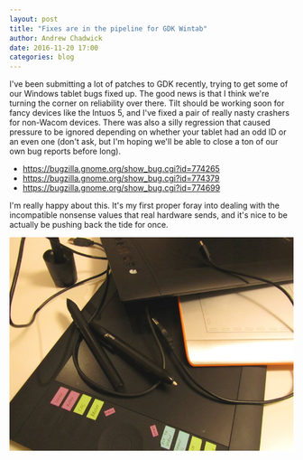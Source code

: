 ```yaml
---
layout: post
title: "Fixes are in the pipeline for GDK Wintab"
author: Andrew Chadwick
date: 2016-11-20 17:00
categories: blog
---
```


I've been submitting a lot of patches to GDK recently,
trying to get some of our Windows tablet bugs fixed up.
The good news is that I think we're turning the corner on
reliability over there.
Tilt should be working soon for fancy devices like the Intuos 5,
and I've fixed a pair of really nasty crashers for non-Wacom devices.
There was also a silly regression that caused
pressure to be ignored depending on
whether your tablet had an odd ID or an even one
(don't ask, but I'm hoping we'll be able to close
a ton of our own bug reports before long).

* <https://bugzilla.gnome.org/show_bug.cgi?id=774265>
* <https://bugzilla.gnome.org/show_bug.cgi?id=774379>
* <https://bugzilla.gnome.org/show_bug.cgi?id=774699>

I'm really happy about this.
It's my first proper foray into dealing with the
incompatible nonsense values that real hardware sends,
and it's nice to be actually be pushing back the tide for once.

![Test graphics tablets](/assets/posts/2016-11-20-hardware-pile.jpg)
